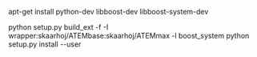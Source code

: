 apt-get install python-dev libboost-dev libboost-system-dev

python setup.py build_ext -f -I wrapper:skaarhoj/ATEMbase:skaarhoj/ATEMmax -l boost_system
python setup.py install --user
